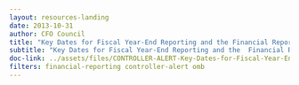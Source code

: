 ```yaml
---
layout: resources-landing 
date: 2013-10-31
author: CFO Council
title: "Key Dates for Fiscal Year-End Reporting and the	Financial Report"
subtitle: "Key Dates for Fiscal Year-End Reporting and the	Financial Report"
doc-link: ../assets/files/CONTROLLER-ALERT-Key-Dates-for-Fiscal-Year-End-Reporting-and-the-Financial-Report-of-the-United-States-Government.pdf
filters: financial-reporting controller-alert omb
---
```

